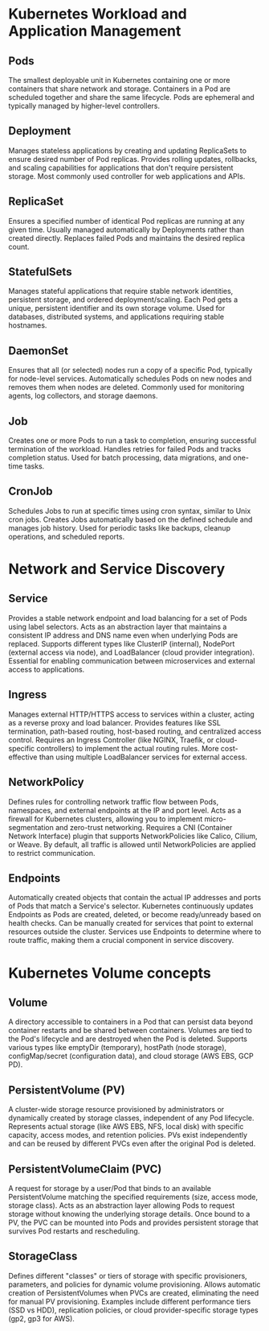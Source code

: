 # Kubernetes Workload and Application Management
## Pods
The smallest deployable unit in Kubernetes containing one or more containers that share network and storage. Containers in a Pod are scheduled together and share the same lifecycle. Pods are ephemeral and typically managed by higher-level controllers.

## Deployment
Manages stateless applications by creating and updating ReplicaSets to ensure desired number of Pod replicas. Provides rolling updates, rollbacks, and scaling capabilities for applications that don't require persistent storage. Most commonly used controller for web applications and APIs.

## ReplicaSet
Ensures a specified number of identical Pod replicas are running at any given time. Usually managed automatically by Deployments rather than created directly. Replaces failed Pods and maintains the desired replica count.

## StatefulSets
Manages stateful applications that require stable network identities, persistent storage, and ordered deployment/scaling. Each Pod gets a unique, persistent identifier and its own storage volume. Used for databases, distributed systems, and applications requiring stable hostnames.

## DaemonSet
Ensures that all (or selected) nodes run a copy of a specific Pod, typically for node-level services. Automatically schedules Pods on new nodes and removes them when nodes are deleted. Commonly used for monitoring agents, log collectors, and storage daemons.

## Job
Creates one or more Pods to run a task to completion, ensuring successful termination of the workload. Handles retries for failed Pods and tracks completion status. Used for batch processing, data migrations, and one-time tasks.

## CronJob
Schedules Jobs to run at specific times using cron syntax, similar to Unix cron jobs. Creates Jobs automatically based on the defined schedule and manages job history. Used for periodic tasks like backups, cleanup operations, and scheduled reports.


# Network and Service Discovery

## Service
Provides a stable network endpoint and load balancing for a set of Pods using label selectors. Acts as an abstraction layer that maintains a consistent IP address and DNS name even when underlying Pods are replaced. Supports different types like ClusterIP (internal), NodePort (external access via node), and LoadBalancer (cloud provider integration). Essential for enabling communication between microservices and external access to applications.

## Ingress
Manages external HTTP/HTTPS access to services within a cluster, acting as a reverse proxy and load balancer. Provides features like SSL termination, path-based routing, host-based routing, and centralized access control. Requires an Ingress Controller (like NGINX, Traefik, or cloud-specific controllers) to implement the actual routing rules. More cost-effective than using multiple LoadBalancer services for external access.

## NetworkPolicy
Defines rules for controlling network traffic flow between Pods, namespaces, and external endpoints at the IP and port level. Acts as a firewall for Kubernetes clusters, allowing you to implement micro-segmentation and zero-trust networking. Requires a CNI (Container Network Interface) plugin that supports NetworkPolicies like Calico, Cilium, or Weave. By default, all traffic is allowed until NetworkPolicies are applied to restrict communication.

## Endpoints
Automatically created objects that contain the actual IP addresses and ports of Pods that match a Service's selector. Kubernetes continuously updates Endpoints as Pods are created, deleted, or become ready/unready based on health checks. Can be manually created for services that point to external resources outside the cluster. Services use Endpoints to determine where to route traffic, making them a crucial component in service discovery.


# Kubernetes Volume concepts

## Volume
A directory accessible to containers in a Pod that can persist data beyond container restarts and be shared between containers. Volumes are tied to the Pod's lifecycle and are destroyed when the Pod is deleted. Supports various types like emptyDir (temporary), hostPath (node storage), configMap/secret (configuration data), and cloud storage (AWS EBS, GCP PD).

## PersistentVolume (PV)
A cluster-wide storage resource provisioned by administrators or dynamically created by storage classes, independent of any Pod lifecycle. Represents actual storage (like AWS EBS, NFS, local disk) with specific capacity, access modes, and retention policies. PVs exist independently and can be reused by different PVCs even after the original Pod is deleted.

## PersistentVolumeClaim (PVC)
A request for storage by a user/Pod that binds to an available PersistentVolume matching the specified requirements (size, access mode, storage class). Acts as an abstraction layer allowing Pods to request storage without knowing the underlying storage details. Once bound to a PV, the PVC can be mounted into Pods and provides persistent storage that survives Pod restarts and rescheduling.

## StorageClass
Defines different "classes" or tiers of storage with specific provisioners, parameters, and policies for dynamic volume provisioning. Allows automatic creation of PersistentVolumes when PVCs are created, eliminating the need for manual PV provisioning. Examples include different performance tiers (SSD vs HDD), replication policies, or cloud provider-specific storage types (gp2, gp3 for AWS).
